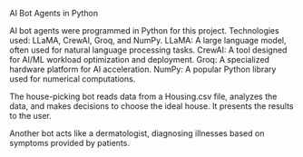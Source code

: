 AI Bot Agents in Python

AI bot agents were programmed in Python for this project.
Technologies used: LLaMA, CrewAI, Groq, and NumPy.
LLaMA: A large language model, often used for natural language processing tasks.
CrewAI: A tool designed for AI/ML workload optimization and deployment.
Groq: A specialized hardware platform for AI acceleration.
NumPy: A popular Python library used for numerical computations.

The house-picking bot reads data from a Housing.csv file, analyzes the data, and makes decisions to choose the ideal house. It presents the results to the user.


Another bot acts like a dermatologist, diagnosing illnesses based on symptoms provided by patients.
